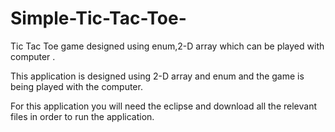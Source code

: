 # Simple-Tic-Tac-Toe-
Tic Tac Toe game designed using enum,2-D array which can be played with computer .

This application  is designed using 2-D array and enum and the game is being played with the computer.

For this application you will need the eclipse and download all the relevant files in order to run the application.
